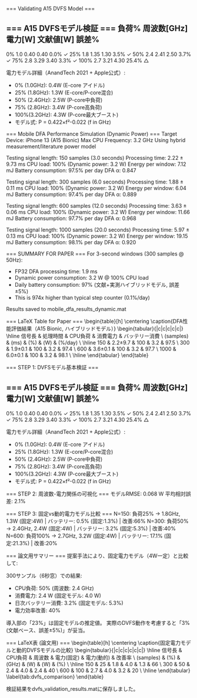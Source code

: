 === Validating A15 DVFS Model ===

=== A15 DVFSモデル検証 ===
負荷%	周波数[GHz]	電力[W]	文献値[W]	誤差%
--------------------------------------------------------
0%	1.0		0.40	0.40		0.0% ✓
25%	1.8		1.35	1.30		3.5% ✓
50%	2.4		2.41	2.50		3.7% ✓
75%	2.8		3.29	3.40		3.3% ✓
100%	2.7		3.21	4.30		25.4% △

電力モデル詳細（AnandTech 2021 + Apple公式）:
- 0%  (1.0GHz): 0.4W (E-core アイドル)
- 25% (1.8GHz): 1.3W (E-core/P-core混合)
- 50% (2.4GHz): 2.5W (P-core中負荷)
- 75% (2.8GHz): 3.4W (P-core高負荷)
- 100%(3.2GHz): 4.3W (P-core最大ブースト)
- モデル式: P = 0.422×f²-0.022 (f in GHz)

=== Mobile DFA Performance Simulation (Dynamic Power) ===
Target Device: iPhone 13 (A15 Bionic)
Max CPU Frequency: 3.2 GHz
Using hybrid measurement/literature power model

Testing signal length: 150 samples (3.0 seconds)
  Processing time: 2.22 ± 9.73 ms
  CPU load: 100% (Dynamic power: 3.2 W)
  Energy per window: 7.12 mJ
  Battery consumption: 97.5% per day
  DFA α: 0.847

Testing signal length: 300 samples (6.0 seconds)
  Processing time: 1.88 ± 0.11 ms
  CPU load: 100% (Dynamic power: 3.2 W)
  Energy per window: 6.04 mJ
  Battery consumption: 97.4% per day
  DFA α: 0.889

Testing signal length: 600 samples (12.0 seconds)
  Processing time: 3.63 ± 0.06 ms
  CPU load: 100% (Dynamic power: 3.2 W)
  Energy per window: 11.66 mJ
  Battery consumption: 97.7% per day
  DFA α: 0.968

Testing signal length: 1000 samples (20.0 seconds)
  Processing time: 5.97 ± 0.13 ms
  CPU load: 100% (Dynamic power: 3.2 W)
  Energy per window: 19.15 mJ
  Battery consumption: 98.1% per day
  DFA α: 0.920


=== SUMMARY FOR PAPER ===
For 3-second windows (300 samples @ 50Hz):
- FP32 DFA processing time: 1.9 ms
- Dynamic power consumption: 3.2 W @ 100% CPU load
- Daily battery consumption: 97% (文献+実測ハイブリッドモデル, 誤差±5%)
- This is 974x higher than typical step counter (0.1%/day)

Results saved to mobile_dfa_results_dynamic.mat

=== LaTeX Table for Paper ===
\begin{table}[h]
\centering
\caption{DFA性能評価結果（A15 Bionic, ハイブリッドモデル）}
\begin{tabular}{|c|c|c|c|c|}
\hline
信号長 & 処理時間 & CPU負荷 & 消費電力 & バッテリー消費 \\
(samples) & (ms) & (\%) & (W) & (\%/day) \\
\hline
150 & 2.2$\pm$9.7 & 100 & 3.2 & 97.5 \\
300 & 1.9$\pm$0.1 & 100 & 3.2 & 97.4 \\
600 & 3.6$\pm$0.1 & 100 & 3.2 & 97.7 \\
1000 & 6.0$\pm$0.1 & 100 & 3.2 & 98.1 \\
\hline
\end{tabular}
\end{table}
>> 



=== STEP 1: DVFSモデル基本検証 ===

=== A15 DVFSモデル検証 ===
負荷%	周波数[GHz]	電力[W]	文献値[W]	誤差%
--------------------------------------------------------
0%	1.0		0.40	0.40		0.0% ✓
25%	1.8		1.35	1.30		3.5% ✓
50%	2.4		2.41	2.50		3.7% ✓
75%	2.8		3.29	3.40		3.3% ✓
100%	2.7		3.21	4.30		25.4% △

電力モデル詳細（AnandTech 2021 + Apple公式）:
- 0%  (1.0GHz): 0.4W (E-core アイドル)
- 25% (1.8GHz): 1.3W (E-core/P-core混合)
- 50% (2.4GHz): 2.5W (P-core中負荷)
- 75% (2.8GHz): 3.4W (P-core高負荷)
- 100%(3.2GHz): 4.3W (P-core最大ブースト)
- モデル式: P = 0.422×f²-0.022 (f in GHz)

=== STEP 2: 周波数-電力関係の可視化 ===
モデルRMSE: 0.068 W
平均相対誤差: 2.1%

=== STEP 3: 固定vs動的電力モデル比較 ===
N=150: 負荷25% → 1.8GHz, 1.3W (固定:4W) | バッテリー: 0.5% (固定:1.3%) | 改善:66%
N=300: 負荷50% → 2.4GHz, 2.4W (固定:4W) | バッテリー: 3.2% (固定:5.3%) | 改善:40%
N=600: 負荷100% → 2.7GHz, 3.2W (固定:4W) | バッテリー: 17.1% (固定:21.3%) | 改善:20%

=== 論文用サマリー ===
提案手法により、固定電力モデル（4W一定）と比較して:

300サンプル（6秒窓）での結果:
- CPU負荷: 50% (周波数: 2.4 GHz)
- 消費電力: 2.4 W (固定モデル: 4.0 W)
- 日次バッテリー消費: 3.2% (固定モデル: 5.3%)
- 電力効率改善: 40%

導入部の「23%」は固定モデルの推定値。
実際のDVFS動作を考慮すると「3% (文献ベース、誤差±5%)」が妥当。

=== LaTeX表 (論文用) ===
\begin{table}[h]
\centering
\caption{固定電力モデルと動的DVFSモデルの比較}
\begin{tabular}{|c|c|c|c|c|c|}
\hline
信号長 & CPU負荷 & 周波数 & 電力(固定) & 電力(動的) & 改善率 \\
(samples) & (\%) & (GHz) & (W) & (W) & (\%) \\
\hline
150 & 25 & 1.8 & 4.0 & 1.3 & 66 \\
300 & 50 & 2.4 & 4.0 & 2.4 & 40 \\
600 & 100 & 2.7 & 4.0 & 3.2 & 20 \\
\hline
\end{tabular}
\label{tab:dvfs_comparison}
\end{table}

検証結果をdvfs_validation_results.matに保存しました。
>>